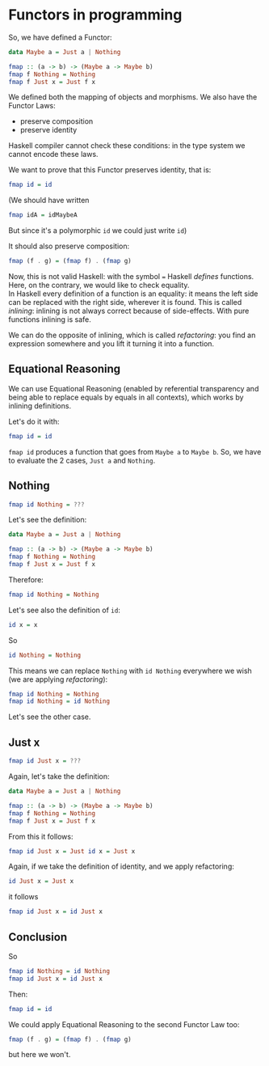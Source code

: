 Functors in programming
=======================

So, we have defined a Functor:

``` haskell
data Maybe a = Just a | Nothing

fmap :: (a -> b) -> (Maybe a -> Maybe b)
fmap f Nothing = Nothing
fmap f Just x = Just f x
```

We defined both the mapping of objects and morphisms. We also have the Functor Laws:

* preserve composition
* preserve identity

Haskell compiler cannot check these conditions: in the type system we cannot encode these laws.

We want to prove that this Functor preserves identity, that is:

``` haskell
fmap id = id
```

(We should have written

``` haskell
fmap idA = idMaybeA
```

But since it's a polymorphic `id` we could just write `id`)

It should also preserve composition:

``` haskell
fmap (f . g) = (fmap f) . (fmap g)
```

Now, this is not valid Haskell: with the symbol `=` Haskell *defines* functions. Here, on the contrary, we would like to check equality.<br/>
In Haskell every definition of a function is an equality: it means the left side can be replaced with the right side, wherever it is found. This is called *inlining*: inlining is not always correct because of side-effects. With pure functions inlining is safe.

We can do the opposite of inlining, which is called *refactoring*: you find an expression somewhere and you lift it turning it into a function.

## Equational Reasoning
We can use Equational Reasoning (enabled by referential transparency and being able to replace equals by equals in all contexts), which works by inlining definitions.

Let's do it with:

``` haskell
fmap id = id
```

`fmap id` produces a function that goes from `Maybe a` to `Maybe b`. So, we have to evaluate the 2 cases, `Just a` and `Nothing`.

## Nothing

``` haskell
fmap id Nothing = ???
```

Let's see the definition:


``` haskell
data Maybe a = Just a | Nothing

fmap :: (a -> b) -> (Maybe a -> Maybe b)
fmap f Nothing = Nothing
fmap f Just x = Just f x
```

Therefore:

``` haskell
fmap id Nothing = Nothing
```

Let's see also the definition of `id`:

``` haskell
id x = x
```

So

``` haskell
id Nothing = Nothing
```

This means we can replace `Nothing` with `id Nothing` everywhere we wish (we are applying *refactoring*):

``` haskell
fmap id Nothing = Nothing
fmap id Nothing = id Nothing
```

Let's see the other case.

## Just x

``` haskell
fmap id Just x = ???
```

Again, let's take the definition:


``` haskell
data Maybe a = Just a | Nothing

fmap :: (a -> b) -> (Maybe a -> Maybe b)
fmap f Nothing = Nothing
fmap f Just x = Just f x
```

From this it follows:

``` haskell
fmap id Just x = Just id x = Just x
```

Again, if we take the definition of identity, and we apply refactoring:

``` haskell
id Just x = Just x
```

it follows

``` haskell
fmap id Just x = id Just x
```

## Conclusion
So

``` haskell
fmap id Nothing = id Nothing
fmap id Just x = id Just x
```

Then:

``` haskell
fmap id = id
```
We could apply Equational Reasoning to the second Functor Law too:

``` haskell
fmap (f . g) = (fmap f) . (fmap g)
```

but here we won't.

